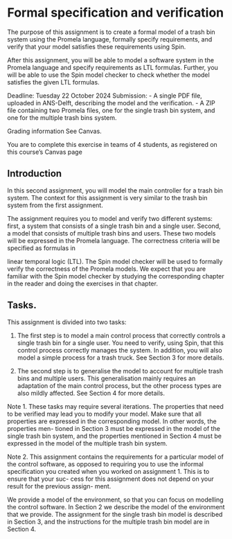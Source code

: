 # Formal specification and verification

The purpose of this assignment is to create a formal model of a trash bin system
using the Promela language, formally specify requirements, and verify that your
model satisfies these requirements using Spin.

After this assignment, you will be able to model a software system in the Promela
language and specify requirements as LTL formulas. Further, you will be able to
use the Spin model checker to check whether the model satisfies the given LTL
formulas.

Deadline: Tuesday 22 October 2024
Submission:
    - A single PDF file, uploaded in ANS-Delft, describing the model and the verification. 
    - A ZIP file containing two Promela files, one for the single trash bin system, and one for the multiple trash bins system.

Grading information See Canvas.

You are to complete this exercise in teams of 4 students, as registered on this course’s Canvas page

## Introduction 

In this second assignment, you will model the main controller for a trash bin
system. The context for this assignment is very similar to the trash bin system
from the first assignment.

The assignment requires you to model and verify two different systems: first, a
system that consists of a single trash bin and a single user. Second, a model that
consists of multiple trash bins and users. These two models will be expressed in
the Promela language. The correctness criteria will be specified as formulas in 

linear temporal logic (LTL). The Spin model checker will be used to formally verify
the correctness of the Promela models. We expect that you are familiar with the
Spin model checker by studying the corresponding chapter in the reader and
doing the exercises in that chapter.

## Tasks. 

This assignment is divided into two tasks:

1. The first step is to model a main control process that correctly controls a
single trash bin for a single user. You need to verify, using Spin, that this
control process correctly manages the system. In addition, you will also
model a simple process for a trash truck. See Section 3 for more details.

2. The second step is to generalise the model to account for multiple trash
bins and multiple users. This generalisation mainly requires an adaptation
of the main control process, but the other process types are also mildly
affected. See Section 4 for more details.

Note 1. These tasks may require several iterations. The properties that need to
be verified may lead you to modify your model. Make sure that all properties
are expressed in the corresponding model. In other words, the properties men-
tioned in Section 3 must be expressed in the model of the single trash bin system,
and the properties mentioned in Section 4 must be expressed in the model of the
multiple trash bin system.

Note 2. This assignment contains the requirements for a particular model of the
control software, as opposed to requiring you to use the informal specification
you created when you worked on assignment 1. This is to ensure that your suc-
cess for this assignment does not depend on your result for the previous assign-
ment.

We provide a model of the environment, so that you can focus on modelling the
control software. In Section 2 we describe the model of the environment that we
provide. The assignment for the single trash bin model is described in Section 3,
and the instructions for the multiple trash bin model are in Section 4.


